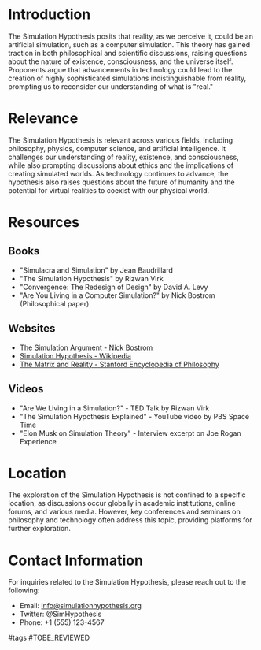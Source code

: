 # Introduction

The Simulation Hypothesis posits that reality, as we perceive it, could be an artificial simulation, such as a computer simulation. This theory has gained traction in both philosophical and scientific discussions, raising questions about the nature of existence, consciousness, and the universe itself. Proponents argue that advancements in technology could lead to the creation of highly sophisticated simulations indistinguishable from reality, prompting us to reconsider our understanding of what is "real."

# Relevance

The Simulation Hypothesis is relevant across various fields, including philosophy, physics, computer science, and artificial intelligence. It challenges our understanding of reality, existence, and consciousness, while also prompting discussions about ethics and the implications of creating simulated worlds. As technology continues to advance, the hypothesis also raises questions about the future of humanity and the potential for virtual realities to coexist with our physical world.

# Resources

## Books

- "Simulacra and Simulation" by Jean Baudrillard
- "The Simulation Hypothesis" by Rizwan Virk
- "Convergence: The Redesign of Design" by David A. Levy
- "Are You Living in a Computer Simulation?" by Nick Bostrom (Philosophical paper)

## Websites

- [The Simulation Argument - Nick Bostrom](http://www.simulation-argument.com/)
- [Simulation Hypothesis - Wikipedia](https://en.wikipedia.org/wiki/Simulation_hypothesis)
- [The Matrix and Reality - Stanford Encyclopedia of Philosophy](https://plato.stanford.edu/entries/matrix/)

## Videos

- "Are We Living in a Simulation?" - TED Talk by Rizwan Virk
- "The Simulation Hypothesis Explained" - YouTube video by PBS Space Time
- "Elon Musk on Simulation Theory" - Interview excerpt on Joe Rogan Experience

# Location

The exploration of the Simulation Hypothesis is not confined to a specific location, as discussions occur globally in academic institutions, online forums, and various media. However, key conferences and seminars on philosophy and technology often address this topic, providing platforms for further exploration.

# Contact Information

For inquiries related to the Simulation Hypothesis, please reach out to the following:

- Email: info@simulationhypothesis.org
- Twitter: @SimHypothesis
- Phone: +1 (555) 123-4567

#tags 
#TOBE_REVIEWED

